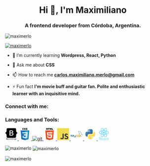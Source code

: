 <h1 align="center">Hi 👋, I'm Maximiliano</h1>
<h3 align="center">A frontend developer from Córdoba, Argentina.</h3>

<p align="left"> <img src="https://komarev.com/ghpvc/?username=maximerlo&label=Profile%20views&color=0e75b6&style=flat" alt="maximerlo" /> </p>

<p align="left"> <a href="https://github.com/ryo-ma/github-profile-trophy"><img src="https://github-profile-trophy.vercel.app/?username=maximerlo" alt="maximerlo" /></a> </p>

- 🌱 I’m currently learning **Wordpress, React, Python**

- 💬 Ask me about **CSS**

- 📫 How to reach me **carlos.maximiliano.merlo@gmail.com**

- ⚡ Fun fact **I'm movie buff and guitar fan. Polite and enthusiastic learner with an inquisitive mind.**

<h3 align="left">Connect with me:</h3>
<p align="left">
</p>

<h3 align="left">Languages and Tools:</h3>
<p align="left"> <a href="https://getbootstrap.com" target="_blank" rel="noreferrer"> <img src="https://raw.githubusercontent.com/devicons/devicon/master/icons/bootstrap/bootstrap-plain-wordmark.svg" alt="bootstrap" width="40" height="40"/> </a> <a href="https://www.w3schools.com/css/" target="_blank" rel="noreferrer"> <img src="https://raw.githubusercontent.com/devicons/devicon/master/icons/css3/css3-original-wordmark.svg" alt="css3" width="40" height="40"/> </a> <a href="https://git-scm.com/" target="_blank" rel="noreferrer"> <img src="https://www.vectorlogo.zone/logos/git-scm/git-scm-icon.svg" alt="git" width="40" height="40"/> </a> <a href="https://www.w3.org/html/" target="_blank" rel="noreferrer"> <img src="https://raw.githubusercontent.com/devicons/devicon/master/icons/html5/html5-original-wordmark.svg" alt="html5" width="40" height="40"/> </a> <a href="https://developer.mozilla.org/en-US/docs/Web/JavaScript" target="_blank" rel="noreferrer"> <img src="https://raw.githubusercontent.com/devicons/devicon/master/icons/javascript/javascript-original.svg" alt="javascript" width="40" height="40"/> </a> <a href="https://www.mysql.com/" target="_blank" rel="noreferrer"> <img src="https://raw.githubusercontent.com/devicons/devicon/master/icons/mysql/mysql-original-wordmark.svg" alt="mysql" width="40" height="40"/> </a> <a href="https://www.python.org" target="_blank" rel="noreferrer"> <img src="https://raw.githubusercontent.com/devicons/devicon/master/icons/python/python-original.svg" alt="python" width="40" height="40"/> </a> <a href="https://reactjs.org/" target="_blank" rel="noreferrer"> <img src="https://raw.githubusercontent.com/devicons/devicon/master/icons/react/react-original-wordmark.svg" alt="react" width="40" height="40"/> </a> </p>

<p><img align="left" src="https://github-readme-stats.vercel.app/api/top-langs?username=maximerlo&show_icons=true&locale=en&layout=compact" alt="maximerlo" /></p>

<p>&nbsp;<img align="center" src="https://github-readme-stats.vercel.app/api?username=maximerlo&show_icons=true&locale=en" alt="maximerlo" /></p>

<p><img align="center" src="https://github-readme-streak-stats.herokuapp.com/?user=maximerlo&" alt="maximerlo" /></p>
